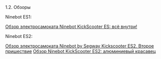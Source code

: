 1.2. Обзоры

Ninebot ES1:

[Обзор электросамоката Ninebot KickScooter ES: всё внутри!](http://scooter777.ru/article/5627)

Ninebot ES2:

[Обзор электросамоката Ninebot by Segway Kickscooter ES2. Второе пришествие](https://ecodrift.ru/2017/11/14/obzor-elektrosamokata-ninebot-by-segway-kickscooter-es2-vtoroe-prishestvie/)
[Обзор Ninebot KickScooter ES2: алюминиевый красавец](http://scooter777.ru/article/6310])